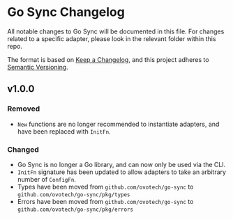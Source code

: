 # Go Sync Changelog

All notable changes to Go Sync will be documented in this file. For changes related to a specific adapter, please look
in the relevant folder within this repo.

The format is based on [Keep a Changelog](https://keepachangelog.com/en/1.0.0/),
and this project adheres to [Semantic Versioning](https://semver.org/spec/v2.0.0.html).

## v1.0.0

### Removed

 - `New` functions are no longer recommended to instantiate adapters, and have been replaced with `InitFn`.

### Changed

 - Go Sync is no longer a Go library, and can now only be used via the CLI.
 - `InitFn` signature has been updated to allow adapters to take an arbitrary number of `ConfigFn`.
 - Types have been moved from `github.com/ovotech/go-sync` to `github.com/ovotech/go-sync/pkg/types`
 - Errors have been moved from `github.com/ovotech/go-sync` to `github.com/ovotech/go-sync/pkg/errors`
